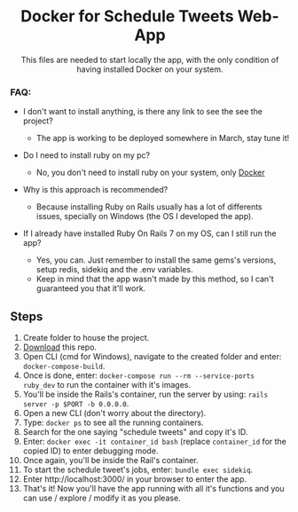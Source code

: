 <h1 align="center">Docker for Schedule Tweets Web-App</h1>

<p align="center">This files are needed to start locally the app, with the only condition of having installed Docker on your system.</p>

<h3>FAQ:</h3>

* I don't want to install anything, is there any link to see the see the project?
  * The app is working to be deployed somewhere in March, stay tune it!

* Do I need to install ruby on my pc?
  * No, you don't need to install ruby on your system, only [Docker](https://www.docker.com/)
  
* Why is this approach is recommended?
  * Because installing Ruby on Rails usually has a lot of differents issues, specially on Windows (the OS I developed the app).

* If I already have installed Ruby On Rails 7 on my OS, can I still run the app?
  * Yes, you can. Just remember to install the same gems's versions, setup redis, sidekiq and the .env variables.
  * Keep in mind that the app wasn't made by this method, so I can't guaranteed you that it'll work.

<h2>Steps</h2>

1. Create folder to house the project.
2. [Download](https://github.com/EmanuelRodriguezBedeman/Docker-ScheduleTweets/archive/refs/heads/main.zip) this repo.
3. Open CLI (cmd for Windows), navigate to the created folder and enter: `docker-compose-build`.
4. Once is done, enter: `docker-compose run --rm --service-ports ruby_dev` to run the container with it's images.
5. You'll be inside the Rails's container, run the server by using: `rails server -p $PORT -b 0.0.0.0`.
6. Open a new CLI (don't worry about the directory).
7. Type: `docker ps` to see all the running containers.
8. Search for the one saying "schedule tweets" and copy it's ID.
9. Enter: `docker exec -it container_id bash` (replace `container_id` for the copied ID) to enter debugging mode.
10. Once again, you'll be inside the Rail's container.
11. To start the schedule tweet's jobs, enter: `bundle exec sidekiq`.
12. Enter http://localhost:3000/ in your browser to enter the app.
13. That's it! Now you'll have the app running with all it's functions and you can use / explore / modify it as you please.
